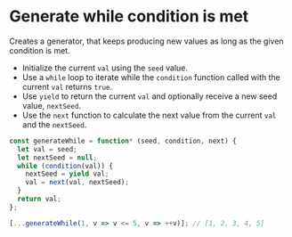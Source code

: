 # Generate while condition is met

Creates a generator, that keeps producing new values as long as the given condition is met.

* Initialize the current `val` using the `seed` value.
* Use a `while` loop to iterate while the `condition` function called with the current `val` returns `true`.
* Use `yield` to return the current `val` and optionally receive a new seed value, `nextSeed`.
* Use the `next` function to calculate the next value from the current `val` and the `nextSeed`.

```js
const generateWhile = function* (seed, condition, next) {
  let val = seed;
  let nextSeed = null;
  while (condition(val)) {
    nextSeed = yield val;
    val = next(val, nextSeed);
  }
  return val;
};
```

```js
[...generateWhile(1, v => v <= 5, v => ++v)]; // [1, 2, 3, 4, 5]
```
